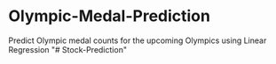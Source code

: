 # Olympic-Medal-Prediction
Predict Olympic medal counts for the upcoming Olympics using Linear Regression
"# Stock-Prediction" 
